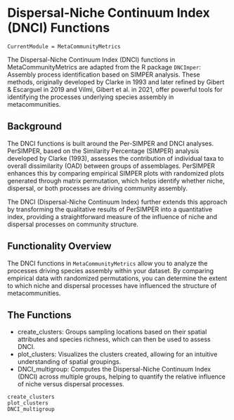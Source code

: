 # Dispersal-Niche Continuum Index (DNCI) Functions
```@meta
CurrentModule = MetaCommunityMetrics
```
The Dispersal-Niche Continuum Index (DNCI) functions in MetaCommunityMetrics are adapted from the R package `DNCImper`: Assembly process identification based on SIMPER analysis. These methods, originally developed by Clarke in 1993 and later refined by Gibert & Escarguel in 2019 and Vilmi, Gibert et al. in 2021, offer powerful tools for identifying the processes underlying species assembly in metacommunities.

## Background
The DNCI functions is built around the Per-SIMPER and DNCI analyses. PerSIMPER, based on the Similarity Percentage (SIMPER) analysis developed by Clarke (1993), assesses the contribution of individual taxa to overall dissimilarity (OAD) between groups of assemblages. PerSIMPER enhances this by comparing empirical SIMPER plots with randomized plots generated through matrix permutation, which helps identify whether niche, dispersal, or both processes are driving community assembly.

The DNCI (Dispersal-Niche Continuum Index) further extends this approach by transforming the qualitative results of PerSIMPER into a quantitative index, providing a straightforward measure of the influence of niche and dispersal processes on community structure.

## Functionality Overview

The DNCI functions in `MetaCommunityMetrics` allow you to analyze the processes driving species assembly within your dataset. By comparing empirical data with randomized permutations, you can determine the extent to which niche and dispersal processes have influenced the structure of metacommunities.

## The Functions 
- create_clusters: Groups sampling locations based on their spatial attributes and species richness, which can then be used to assess DNCI.
- plot_clusters: Visualizes the clusters created, allowing for an intuitive understanding of spatial groupings.
- DNCI_multigroup: Computes the Dispersal-Niche Continuum Index (DNCI) across multiple groups, helping to quantify the relative influence of niche versus dispersal processes.

```@docs
create_clusters
plot_clusters
DNCI_multigroup
```

